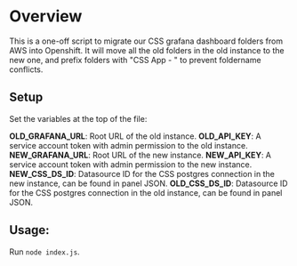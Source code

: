 # Overview

This is a one-off script to migrate our CSS grafana dashboard folders from AWS into Openshift. It will move all the old folders in the old instance to the new one, and prefix folders with "CSS App - " to prevent foldername conflicts.

## Setup

Set the variables at the top of the file:

**OLD_GRAFANA_URL**: Root URL of the old instance.
**OLD_API_KEY**: A service account token with admin permission to the old instance.
**NEW_GRAFANA_URL**: Root URL of the new instance.
**NEW_API_KEY**:  A service account token with admin permission to the new instance.
**NEW_CSS_DS_ID**: Datasource ID for the CSS postgres connection in the new instance, can be found in panel JSON.
**OLD_CSS_DS_ID**: Datasource ID for the CSS postgres connection in the old instance, can be found in panel JSON.

## Usage:

Run `node index.js`.
